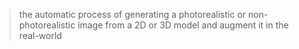 > the automatic process of generating a photorealistic or non-photorealistic image from a 2D or 3D model and augment it in the real-world

